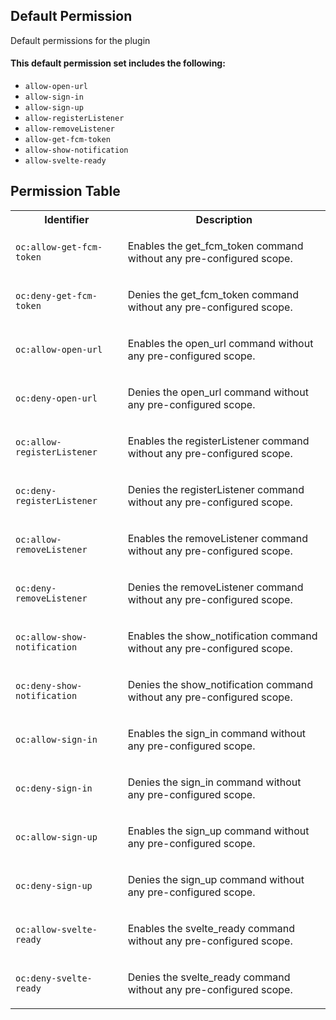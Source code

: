 ## Default Permission

Default permissions for the plugin

#### This default permission set includes the following:

- `allow-open-url`
- `allow-sign-in`
- `allow-sign-up`
- `allow-registerListener`
- `allow-removeListener`
- `allow-get-fcm-token`
- `allow-show-notification`
- `allow-svelte-ready`

## Permission Table

<table>
<tr>
<th>Identifier</th>
<th>Description</th>
</tr>


<tr>
<td>

`oc:allow-get-fcm-token`

</td>
<td>

Enables the get_fcm_token command without any pre-configured scope.

</td>
</tr>

<tr>
<td>

`oc:deny-get-fcm-token`

</td>
<td>

Denies the get_fcm_token command without any pre-configured scope.

</td>
</tr>

<tr>
<td>

`oc:allow-open-url`

</td>
<td>

Enables the open_url command without any pre-configured scope.

</td>
</tr>

<tr>
<td>

`oc:deny-open-url`

</td>
<td>

Denies the open_url command without any pre-configured scope.

</td>
</tr>

<tr>
<td>

`oc:allow-registerListener`

</td>
<td>

Enables the registerListener command without any pre-configured scope.

</td>
</tr>

<tr>
<td>

`oc:deny-registerListener`

</td>
<td>

Denies the registerListener command without any pre-configured scope.

</td>
</tr>

<tr>
<td>

`oc:allow-removeListener`

</td>
<td>

Enables the removeListener command without any pre-configured scope.

</td>
</tr>

<tr>
<td>

`oc:deny-removeListener`

</td>
<td>

Denies the removeListener command without any pre-configured scope.

</td>
</tr>

<tr>
<td>

`oc:allow-show-notification`

</td>
<td>

Enables the show_notification command without any pre-configured scope.

</td>
</tr>

<tr>
<td>

`oc:deny-show-notification`

</td>
<td>

Denies the show_notification command without any pre-configured scope.

</td>
</tr>

<tr>
<td>

`oc:allow-sign-in`

</td>
<td>

Enables the sign_in command without any pre-configured scope.

</td>
</tr>

<tr>
<td>

`oc:deny-sign-in`

</td>
<td>

Denies the sign_in command without any pre-configured scope.

</td>
</tr>

<tr>
<td>

`oc:allow-sign-up`

</td>
<td>

Enables the sign_up command without any pre-configured scope.

</td>
</tr>

<tr>
<td>

`oc:deny-sign-up`

</td>
<td>

Denies the sign_up command without any pre-configured scope.

</td>
</tr>

<tr>
<td>

`oc:allow-svelte-ready`

</td>
<td>

Enables the svelte_ready command without any pre-configured scope.

</td>
</tr>

<tr>
<td>

`oc:deny-svelte-ready`

</td>
<td>

Denies the svelte_ready command without any pre-configured scope.

</td>
</tr>
</table>
